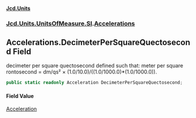 #### [Jcd.Units](index.md 'index')

### [Jcd.Units.UnitsOfMeasure.SI](Jcd.Units.UnitsOfMeasure.SI.md 'Jcd.Units.UnitsOfMeasure.SI').[Accelerations](Accelerations.md 'Jcd.Units.UnitsOfMeasure.SI.Accelerations')

## Accelerations.DecimeterPerSquareQuectosecond Field

decimeter per square quectosecond defined such that: meter per square rontosecond = dm/qs² ×
(1.0/10.0)/((1.0/1000.0)*(1.0/1000.0)).

```csharp
public static readonly Acceleration DecimeterPerSquareQuectosecond;
```

#### Field Value

[Acceleration](Acceleration.md 'Jcd.Units.UnitTypes.Acceleration')